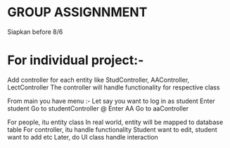 # GROUP ASSIGNNMENT
Siapkan before 8/6

# For individual project:-
Add controller for each entity like StudController, AAController, LectController
The controller will handle functionality for respective class

From main you have menu :-
Let say you want to log in as student
Enter student
Go to studentController
@
Enter AA
Go to aaController

For people, itu entity class
In real world, entity will be mapped to database table
For controller, itu handle functionality
Student want to edit, student want to add etc
Later, do UI class handle interaction
